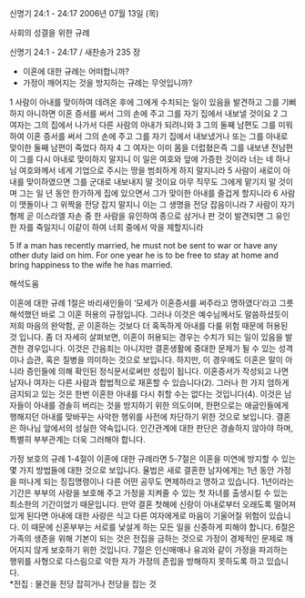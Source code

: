신명기 24:1 - 24:17 
2006년 07월 13일 (목)

사회의 성결을 위한 규례



신명기 24:1 - 24:17 / 새찬송가 235 장


- 이혼에 대한 규례는 어떠합니까? 
- 가정이 깨어지는 것을 방지하는 규례는 무엇입니까? 

1 사람이 아내를 맞이하여 데려온 후에 그에게 수치되는 일이 있음을 발견하고 그를 기뻐하지 아니하면 이혼 증서를 써서 그의 손에 주고 그를 자기 집에서 내보낼 것이요 2 그 여자는 그의 집에서 나가서 다른 사람의 아내가 되려니와 3 그의 둘째 남편도 그를 미워하여 이혼 증서를 써서 그의 손에 주고 그를 자기 집에서 내보냈거나 또는 그를 아내로 맞이한 둘째 남편이 죽었다 하자 4 그 여자는 이미 몸을 더럽혔은즉 그를 내보낸 전남편이 그를 다시 아내로 맞이하지 말지니 이 일은 여호와 앞에 가증한 것이라 너는 네 하나님 여호와께서 네게 기업으로 주시는 땅을 범죄하게 하지 말지니라 5 사람이 새로이 아내를 맞이하였으면 그를 군대로 내보내지 말 것이요 아무 직무도 그에게 맡기지 말 것이며 그는 일 년 동안 한가하게 집에 있으면서 그가 맞이한 아내를 즐겁게 할지니라 6 사람이 맷돌이나 그 위짝을 전당 잡지 말지니 이는 그 생명을 전당 잡음이니라 7 사람이 자기 형제 곧 이스라엘 자손 중 한 사람을 유인하여 종으로 삼거나 판 것이 발견되면 그 유인한 자를 죽일지니 이같이 하여 너희 중에서 악을 제할지니라 

5  If a man has recently married, he must not be sent to war or have any other duty laid on him. For one year he is to be free to stay at home and bring happiness to the wife he has married.

해석도움





이혼에 대한 규례  1절은 바리새인들이 ‘모세가 이혼증서를 써주라고 명하였다’라고 그릇 해석했던 바로 그 이혼 허용의 규정입니다. 그러나 이것은 예수님께서도 말씀하셨듯이 저희 마음의 완악함, 곧 이혼하는 것보다 더 혹독하게 아내를 다룰 위험 때문에 허용된 것 입니다. 좀 더 자세히 살펴보면, 이혼이 허용되는 경우는 수치가 되는 일이 있음을 발견한 경우입니다. 이것은 간음죄는 아니지만 결혼생활에 중대한 문제가 될 수 있는 성격이나 습관, 혹은 질병을 의미하는 것으로 보입니다. 하지만, 이 경우에도 이혼은 말이 아니라 증인들에 의해 확인된 정식문서로써만 성립이 됩니다. 이혼증서가 작성되고 나면 남자나 여자는 다른 사람과 합법적으로 재혼할 수 있습니다(2). 그러나 한 가지 엄하게 금지되고 있는 것은 한번 이혼한 아내를 다시 취할 수는 없다는 것입니다(4). 이것은 남자들이 아내를 경솔히 버리는 것을 방지하기 위한 의도이며, 한편으로는 애굽인들에게 행해지던 아내를 맞바꾸는 사악한 행위를 사전에 차단하기 위한 것으로 보입니다. 결혼은 하나님 앞에서의 성실한 약속입니다. 인간관계에 대한 판단은 경솔하지 않아야 하며, 특별히 부부관계는 더욱 그러해야 합니다.   

가정 보호의 규례  1-4절이 이혼에 대한 규례라면 5-7절은 이혼을 미연에 방지할 수 있는 몇 가지 방법들에 대한 것으로 보입니다. 율법은 새로 결혼한 남자에게는 1년 동안 가정을 떠나게 되는 징집명령이나 다른 어떤 공무도 면제하라고 명하고 있습니다. 1년이라는 기간은 부부의 사랑을 보호해 주고 가정을 지켜줄 수 있는 첫 자녀를 출생시킬 수 있는 최소한의 기간이었기 때문입니다. 만약 결혼 첫해에 신랑이 아내로부터 오래도록 떨어져 있게 된다면 아내에 대한 사랑은 식고 다른 여자에게로 마음이 기울어질 위험이 있습니다. 이 때문에 신혼부부는 서로를 낯설게 하는 모든 일을 신중하게 피해야 합니다. 6절은 가족의 생존을 위해 기본이 되는 것은 전집을 금하는 것으로 가정이 경제적인 문제로 깨어지지 않게 보호하기 위한 것입니다. 7절은 인신매매나 유괴와 같이 가정을 파괴하는 행위를 사형으로 다스림으로 악한 자가 가정의 존립을 방해하지 못하도록 하고 있습니다.  
*전집 : 물건을 전당 잡히거나 전당을 잡는 것